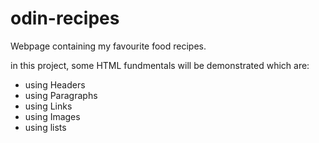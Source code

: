 # odin-recipes

Webpage containing my favourite food recipes.

in this project, some HTML fundmentals will be demonstrated which are:
- using Headers
- using Paragraphs
- using Links
- using Images
- using lists
